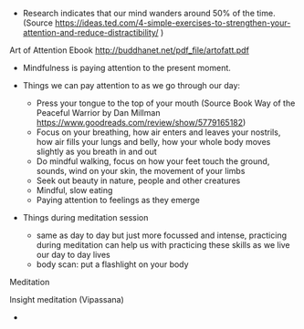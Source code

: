 


- Research indicates that our mind wanders around 50% of the time. (Source https://ideas.ted.com/4-simple-exercises-to-strengthen-your-attention-and-reduce-distractibility/ )

Art of Attention Ebook http://buddhanet.net/pdf_file/artofatt.pdf

- Mindfulness is paying attention to the present moment.

- Things we can pay attention to as we go through our day:
	- Press your tongue to the top of your mouth (Source Book Way of the Peaceful Warrior by Dan Millman https://www.goodreads.com/review/show/5779165182)
	- Focus on your breathing, how air enters and leaves your nostrils, how air fills your lungs and belly, how your whole body moves slightly as you breath in and out
	- Do mindful walking, focus on how your feet touch the ground, sounds, wind on your skin, the movement of your limbs
	 - Seek out beauty in nature, people and other creatures
	 - Mindful, slow eating
	 - Paying attention to feelings as they emerge

- Things during meditation session
	- same as day to day but just more focussed and intense, practicing during meditation can help us with practicing these skills as we live our day to day lives
	- body scan: put a flashlight on your body


Meditation

Insight meditation (Vipassana)

- [](https://tricycle.org/print/?pid=34748)




